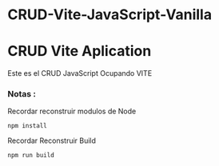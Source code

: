 # CRUD-Vite-JavaScript-Vanilla

# CRUD Vite Aplication

Este es el CRUD JavaScript Ocupando VITE

### Notas :
Recordar reconstruir modulos de Node 

```
npm install
```
Recordar Reconstruir Build

```
npm run build
```
